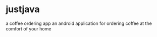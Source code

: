 # justjava
a coffee ordering app
an android application for ordering coffee at the comfort of your home
